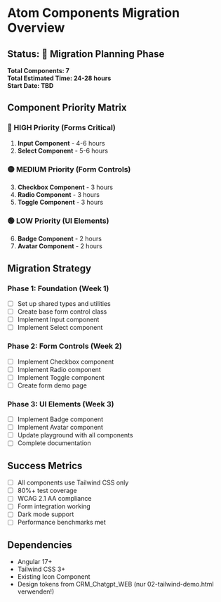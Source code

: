 # Atom Components Migration Overview

## Status: 🚀 Migration Planning Phase
**Total Components: 7**  
**Total Estimated Time: 24-28 hours**  
**Start Date: TBD**

## Component Priority Matrix

### 🔴 HIGH Priority (Forms Critical)
1. **Input Component** - 4-6 hours
2. **Select Component** - 5-6 hours

### 🟡 MEDIUM Priority (Form Controls)
3. **Checkbox Component** - 3 hours
4. **Radio Component** - 3 hours
5. **Toggle Component** - 3 hours

### 🟢 LOW Priority (UI Elements)
6. **Badge Component** - 2 hours
7. **Avatar Component** - 2 hours

## Migration Strategy

### Phase 1: Foundation (Week 1)
- [ ] Set up shared types and utilities
- [ ] Create base form control class
- [ ] Implement Input component
- [ ] Implement Select component

### Phase 2: Form Controls (Week 2)
- [ ] Implement Checkbox component
- [ ] Implement Radio component
- [ ] Implement Toggle component
- [ ] Create form demo page

### Phase 3: UI Elements (Week 3)
- [ ] Implement Badge component
- [ ] Implement Avatar component
- [ ] Update playground with all components
- [ ] Complete documentation

## Success Metrics
- [ ] All components use Tailwind CSS only
- [ ] 80%+ test coverage
- [ ] WCAG 2.1 AA compliance
- [ ] Form integration working
- [ ] Dark mode support
- [ ] Performance benchmarks met

## Dependencies
- Angular 17+
- Tailwind CSS 3+
- Existing Icon Component
- Design tokens from CRM_Chatgpt_WEB (nur 02-tailwind-demo.html verwenden!)

